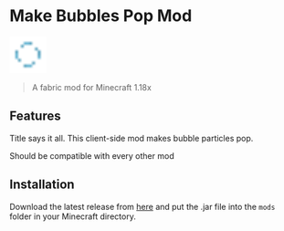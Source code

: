 # Make Bubbles Pop Mod

<img src="src/main/resources/assets/make_bubbles_pop/icon.png" width="64" height="64">

> A fabric mod for Minecraft 1.18x

## Features

Title says it all. This client-side mod makes bubble particles pop.

Should be compatible with every other mod


## Installation

Download the latest release from [here](https://github.com/Tschipcraft/fabric_make_bubbles_pop_mod/releases/latest) and put the .jar file into the `mods` folder in your Minecraft directory.
